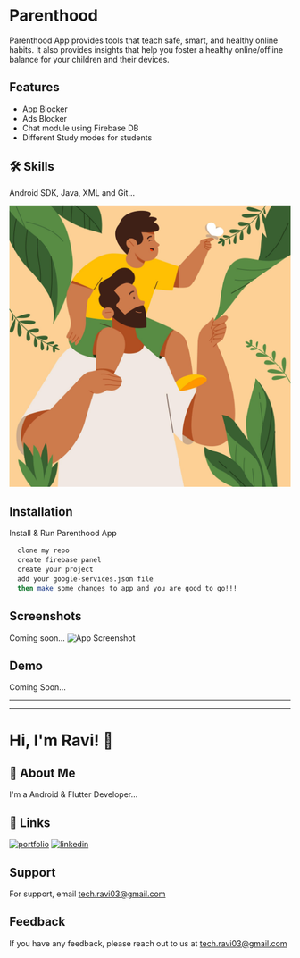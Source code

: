 
# Parenthood

Parenthood App provides tools that teach safe, smart, and healthy online habits. It also provides insights that help you foster a healthy online/offline balance for your children and their devices.


## Features

- App Blocker
- Ads Blocker
- Chat module using Firebase DB
- Different Study modes for students


## 🛠 Skills
Android SDK, Java, XML and Git...


![Logo](https://github.com/tech-Ravi/Parenthood/blob/master/app/src/main/res/drawable/name_app.jpg?raw=true)


## Installation

Install & Run Parenthood App

```bash
  clone my repo
  create firebase panel
  create your project
  add your google-services.json file
  then make some changes to app and you are good to go!!!
```
    
## Screenshots

Coming soon...
![App Screenshot](https://via.placeholder.com/468x300?text=App+Screenshot+Here)


## Demo

Coming Soon...



------------------------------------------------------------------------
------------------------------------------------------------------------

# Hi, I'm Ravi! 👋


## 🚀 About Me
I'm a Android & Flutter Developer...


## 🔗 Links
[![portfolio](https://img.shields.io/badge/my_portfolio-000?style=for-the-badge&logo=ko-fi&logoColor=white)](http://ravi-prakash-jaiswal-1.jimdosite.com/)
[![linkedin](https://img.shields.io/badge/linkedin-0A66C2?style=for-the-badge&logo=linkedin&logoColor=white)](http://www.linkedin.com/in/ravi-prakash01)


## Support

For support, email tech.ravi03@gmail.com


## Feedback

If you have any feedback, please reach out to us at tech.ravi03@gmail.com


